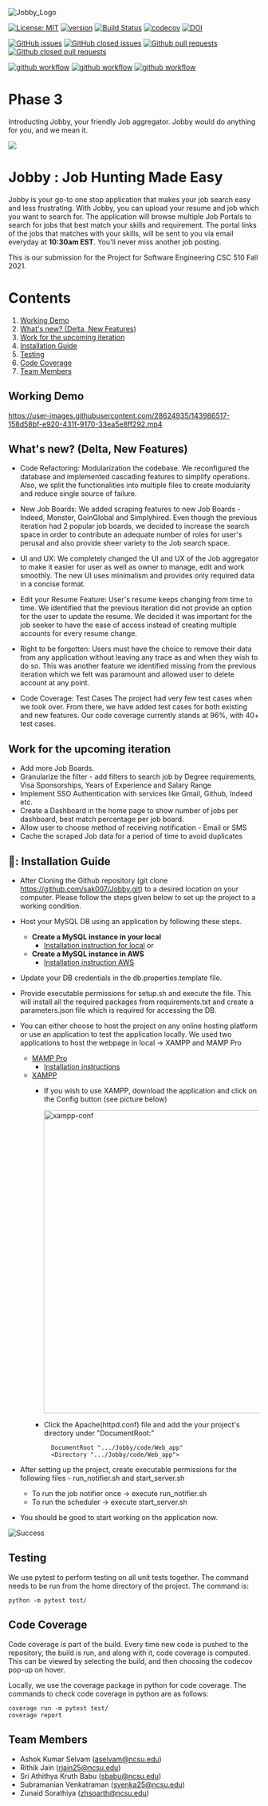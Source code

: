 ![Jobby_Logo](https://user-images.githubusercontent.com/25822636/143766903-78c31e5e-508d-42fa-8313-c741d278f476.jpg)


[![License: MIT](https://img.shields.io/badge/License-MIT-yellow.svg)](https://opensource.org/licenses/MIT)
[![version](https://img.shields.io/badge/version-3.0-blue)](https://github.com/sak007/Jobby/releases/tag/v3.0)
[![Build Status](https://circleci.com/gh/sak007/Jobby/tree/main.svg?style=svg)](https://circleci.com/gh/sak007/Jobby/tree/main)
[![codecov](https://codecov.io/gh/sak007/Jobby/branch/main/graph/badge.svg?token=Z9MGKKAXN6)](https://codecov.io/gh/sak007/Jobby)
[![DOI](https://zenodo.org/badge/426291746.svg)](https://zenodo.org/badge/latestdoi/426291746)

[![GitHub issues](https://img.shields.io/github/issues/sak007/Jobby)](https://github.com/sak007/Jobby/issues?q=is%3Aopen+is%3Aissue)
[![GitHub closed issues](https://img.shields.io/github/issues-closed/sak007/Jobby)](https://github.com/sak007/Jobby/issues?q=is%3Aissue+is%3Aclosed)
[![Github pull requests](https://img.shields.io/github/issues-pr/sak007/Jobby)](https://github.com/sak007/Jobby/pulls)
[![Github closed pull requests](https://img.shields.io/github/issues-pr-closed/sak007/Jobby)](https://github.com/sak007/Jobby/pulls?q=is%3Apr+is%3Aclosed)

[![github workflow](https://github.com/sak007/Jobby/actions/workflows/style_checker.yml/badge.svg)](https://github.com/sak007/Jobby/actions/workflows/style_checker.yml)
[![github workflow](https://github.com/sak007/Jobby/actions/workflows/main.yml/badge.svg)](https://github.com/sak007/Jobby/actions/workflows/main.yml)
[![github workflow](https://github.com/sak007/Jobby/actions/workflows/code_cov.yml/badge.svg)](https://github.com/sak007/Jobby/actions/workflows/code_cov.yml)


# Phase 3
Introducting Jobby, your friendly Job aggregator. Jobby would do anything for you, and we mean it.

![](https://media.giphy.com/media/12df9hrmdliYc8/giphy.gif)


# Jobby : Job Hunting Made Easy
Jobby is your go-to one stop application that makes your job search easy and less frustrating.
With Jobby, you can upload your resume and job which you want to search for. The application will browse multiple Job Portals to search for jobs that best match your skills and requirement.
The portal links of the jobs that matches with your skills, will be sent to you via email everyday at **10:30am EST**. You'll never miss another job posting.

This is our submission for the Project for Software Engineering CSC 510 Fall 2021.

# Contents
1. [Working Demo](https://github.com/sak007/Jobby/tree/documentation#working-demo)
2. [What's new? (Delta, New Features)](https://github.com/sak007/Jobby/tree/documentation#whats-new-delta-new-features)
3. [Work for the upcoming iteration](https://github.com/sak007/Jobby/tree/documentation#work-for-the-upcoming-iteration)
4. [Installation Guide](https://github.com/sak007/Jobby/tree/documentation#-installation-guide)
5. [Testing](https://github.com/sak007/Jobby/tree/documentation#testing)
6. [Code Coverage](https://github.com/sak007/Jobby/tree/documentation#code-coverage)
7. [Team Members](https://github.com/sak007/Jobby/tree/documentation#team-members)

## Working Demo

https://user-images.githubusercontent.com/28624935/143986517-158d58bf-e920-431f-9170-33ea5e8ff292.mp4


## What's new? (Delta, New Features)
- Code Refactoring: Modularization the codebase. We reconfigured the database and implemented cascading features to simplify operations. Also, we split the functionalities into multiple files to create modularity and reduce single source of failure.

- New Job Boards: We added scraping features to new Job Boards - Indeed, Monster, GoinGlobal and Simplyhired. Even though the previous iteration had 2 popular job boards, we decided to increase the search space in order to contribute an adequate number of roles for user's perusal and also provide sheer variety to the Job search space.

- UI and UX: We completely changed the UI and UX of the Job aggregator to make it easier for user as well as owner to manage, edit and work smoothly. The new UI uses minimalism and provides only required data in a concise format.

- Edit your Resume Feature: User's resume keeps changing from time to time. We identified that the previous iteration did not provide an option for the user to update the resume. We decided it was important for the job seeker to have the ease of access instead of creating multiple accounts for every resume change.

- Right to be forgotten: Users must have the choice to remove their data from any application without leaving any trace as and when they wish to do so. This was another feature we identified missing from the previous iteration which we felt was paramount and allowed user to delete account at any point.

- Code Coverage: Test Cases The project had very few test cases when we took over. From there, we have added test cases for both existing and new features. Our code coverage currently stands at 96%, with 40+ test cases.

## Work for the upcoming iteration

- Add more Job Boards.
- Granularize the filter - add filters to search job by Degree requirements, Visa Sponsorships, Years of Experience and Salary Range
- Implement SSO Authentication with services like Gmail, Github, Indeed etc.
- Create a Dashboard in the home page to show number of jobs per dashboard, best match percentage per job board.
- Allow user to choose method of receiving notification - Email or SMS
- Cache the scraped Job data for a period of time to avoid duplicates

🔱: Installation Guide
---
- After Cloning the Github repository (git clone https://github.com/sak007/Jobby.git) to a desired location on your computer. Please follow the steps given below to set up the project to a working condition.
- Host your MySQL DB using an application by following these steps.
  * **Create a MySQL instance in your local** 
    + [Installation instruction for local](https://dev.mysql.com/doc/mysql-getting-started/en/#mysql-getting-started-installing)
  or
  * **Create a MySQL instance in AWS**
    + [Installation instruction AWS](https://www.youtube.com/watch?v=Ng_zi11N4_c)
- Update your DB credentials in the db.properties.template file.
- Provide executable permissions for setup.sh and execute the file.
This will install all the required packages from requirements.txt and create a parameters.json file which is required for accessing the DB.
- You can either choose to host the project on any online hosting platform or use an application to test the application locally. We used two applications to host the webpage in local -> XAMPP and MAMP Pro
  * [MAMP Pro](https://www.mamp.info/en/downloads/)
    + [Installation instructions](https://documentation.mamp.info/en/MAMP-PRO-Mac/)
  * [XAMPP](https://www.apachefriends.org/download.html)
    + If you wish to use XAMPP, download the application and click on the Config button (see picture below)
    
      <img width="607" alt="xampp-conf" src="https://user-images.githubusercontent.com/28624935/143979475-f2d4b1d6-297c-43ff-8cb5-d243e59ebc57.png">
    + Click the Apache(httpd.conf) file and add the your project's directory under "DocumentRoot:"
      ```
        DocumentRoot ".../Jobby/code/Web_app"
        <Directory ".../Jobby/code/Web_app">
      ```
- After setting up the project, create executable permissions for the following files - run_notifier.sh and start_server.sh
  * To run the job notifier once -> execute run_notifier.sh
  * To run the scheduler -> execute start_server.sh

- You should be good to start working on the application now.

![Success](https://tenor.com/view/success-kid-hells-yes-i-did-it-fuck-yeah-success-gif-5207407.gif)

## Testing

We use pytest to perform testing on all unit tests together. The command needs to be run from the home directory of the project. The command is:
```
python -m pytest test/
```

## Code Coverage

Code coverage is part of the build. Every time new code is pushed to the repository, the build is run, and along with it, code coverage is computed. This can be viewed by selecting the build, and then choosing the codecov pop-up on hover.

Locally, we use the coverage package in python for code coverage. The commands to check code coverage in python are as follows:

```
coverage run -m pytest test/
coverage report
```


## Team Members
  * Ashok Kumar Selvam (aselvam@ncsu.edu)
  * Rithik Jain (rjain25@ncsu.edu)
  * Sri Athithya Kruth Babu (sbabu@ncsu.edu)
  * Subramanian Venkatraman (svenka25@ncsu.edu)
  * Zunaid Sorathiya (zhsoarth@ncsu.edu)
